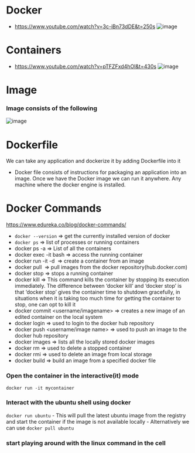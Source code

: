 # Docker
- https://www.youtube.com/watch?v=3c-iBn73dDE&t=250s
![image](https://user-images.githubusercontent.com/11143215/165758800-c1f9fbba-4b26-495d-bce7-5b0679751fe9.png)

# Containers
- https://www.youtube.com/watch?v=pTFZFxd4hOI&t=430s
![image](https://user-images.githubusercontent.com/11143215/165864021-53f79534-5504-4e64-b21e-aeb17db70e81.png)

# Image
### Image consists of the following 
![image](https://user-images.githubusercontent.com/11143215/165864441-0599406e-2194-4b75-ac02-108e0e61585b.png)

# Dockerfile
We can take any application and dockerize it by adding Dockerfile into it
- Docker file consists of instructions for packaging an application into an image. Once we have the Docker image we can run it anywhere. Any machine where the   docker engine is installed. 

# Docker Commands
https://www.edureka.co/blog/docker-commands/
- ``` docker --version ``` => get the currently installed version of docker
- ``` docker ps ``` => list of processes or running containers
- docker ps -a => List of all the containers
- docker exec -it <container id> bash => access the running container
- docker run -it -d <image name> => create a container from an image
- docker pull <image name> => pull images from the docker repository(hub.docker.com)
- docker stop <container id> => stops a running container
- docker kill <container id> => This command kills the container by stopping its execution immediately. The difference between ‘docker kill’ and ‘docker stop’ is that ‘docker stop’ gives the container time to shutdown gracefully, in situations when it is taking too much time for getting the container to stop, one can opt to kill it
- docker commit <conatainer id> <username/imagename> => creates a new image of an edited container on the local system
- docker login => used to login to the docker hub repository
- docker push <username/image name> => used to push an image to the docker hub repository
- docker images => lists all the locally stored docker images
- docker rm <container id> => used to delete a stopped container
- docker rmi <image-id> => used to delete an image from local storage
- docker build <path to docker file> =>  build an image from a specified docker file


### Open the container in the interactive(it) mode
``` docker run -it mycontainer ```

### Interact with the ubuntu shell using docker
``` docker run ubuntu ```
    - This will pull the latest ubuntu image from the registry and start the container if the image is not available locally
    - Alternatively we can use ```docker pull ubuntu ```
### start playing around with the linux command in the cell
